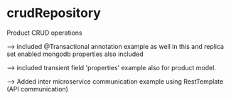 # crudRepository
Product CRUD operations

--> included @Transactional annotation example as well in this and replica set enabled mongodb properties also included

--> included transient field 'properties' example also for  product model.

--> Added inter microservice communication example using RestTemplate (API communication)
